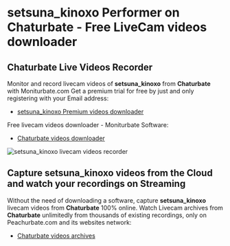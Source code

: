 # setsuna_kinoxo Performer on Chaturbate - Free LiveCam videos downloader

## Chaturbate Live Videos Recorder

Monitor and record livecam videos of **setsuna_kinoxo** from **Chaturbate** with Moniturbate.com
Get a premium trial for free by just and only registering with your Email address:
* [setsuna_kinoxo Premium videos downloader](https://moniturbate.com/request-demo-licence-key.html)

Free livecam videos downloader - Moniturbate Software:
* [Chaturbate videos downloader](https://moniturbate.com/moniturbate-download-software.html)

![setsuna_kinoxo livecam videos recorder](https://peachurnet.com/templates/moniturbate-software.png)


## Capture setsuna_kinoxo videos from the Cloud and watch your recordings on Streaming

Without the need of downloading a software, capture **setsuna_kinoxo** livecam videos from **Chaturbate** 100% online.
Watch Livecam archives from **Chaturbate** unlimitedly from thousands of existing recordings, only on Peachurbate.com and its websites network:
* [Chaturbate videos archives](https://peachurnet.com/)